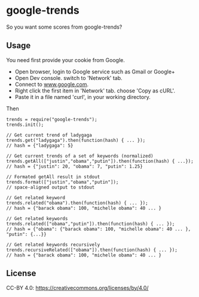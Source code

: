 google-trends
===================

So you want some scores from google-trends?


Usage
-------------------

You need first provide your cookie from Google.

 * Open browser, login to Google service such as Gmail or Google+
 * Open Dev console. switch to 'Network' tab.
 * Connect to www.google.com.
 * Right click the first item in 'Network' tab. choose 'Copy as cURL'.
 * Paste it in a file named 'curl', in your working directory.

Then

    trends = require("google-trends");
    trends.init();

    // Get current trend of ladygaga
    trends.get("ladygaga").then(function(hash) { ... });
    // hash = {"ladygaga": 5}

    // Get current trends of a set of keywords (normalized)
    trends.getAll(["justin","obama","putin"]).then(function(hash) { ...});
    // hash = {"justin": 20, "obama": 7, "putin": 1.25}

    // Formated getAll result in stdout
    trends.format(["justin","obama","putin"]);
    // space-aligned output to stdout

    // Get related keyword
    trends.related("obama").then(function(hash) { ... });
    // hash = {"barack obama": 100, "michelle obama": 40 ... }

    // Get related keywords
    trends.related(["obama","putin"]).then(function(hash) { ... });  
    // hash = {"obama": {"barack obama": 100, "michelle obama": 40 ... }, "putin": {...}}

    // Get related keywords recursively
    trends.recursiveRelated(["obama"]).then(function(hash) { ... });  
    // hash = {"barack obama": 100, "michelle obama": 40 ... }


License
---------------------

CC-BY 4.0: https://creativecommons.org/licenses/by/4.0/
